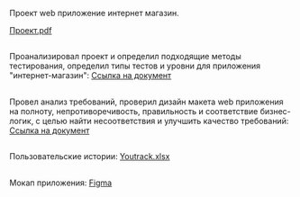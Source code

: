 Проект web приложение интернет магазин. 

[Проект.pdf](https://github.com/user-attachments/files/21194719/default.pdf)

##
Проанализировал проект и определил подходящие методы тестирования, определил типы тестов и уровни для приложения "интернет-магазин":
[Ссылка на документ](https://docs.google.com/spreadsheets/d/1zCEU5108E7VlplfyHH5TDGaGrJ-IkrWEyLFAceK4UBA/edit?usp=sharing)

##
Провел анализ требований, проверил дизайн макета web приложения на полноту, непротиворечивость, правильность и соответствие бизнес-логик, с целью найти несоответствия и улучшить качество требований:
[Ссылка на документ](https://docs.google.com/spreadsheets/d/1vfI4G-aCJ4NsFb-hreWExPZSH72ccvezFHf_nTEZcz0/edit?gid=1776886247#gid=1776886247)

##
Пользовательские  истории: 
[Youtrack.xlsx](https://github.com/user-attachments/files/21194704/Issues.5.xlsx)

##
Мокап приложения:
[Figma](https://www.figma.com/design/2T99Jt5OHPqkhe4yyoe2IC/demoshopping.ru?node-id=0-1&p=f) 

